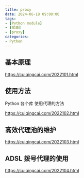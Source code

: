 ```yaml
---
title: proxy
date: 2024-06-18 09:00:00
tags:
- [Python module]
- [爬虫]
- [proxy]
categories:
- Python
---
```



## 基本原理

https://cuiqingcai.com/2022101.html


## 使用方法

Python 各个库 使用代理的方法

https://cuiqingcai.com/2022102.html


## 高效代理池的维护

https://cuiqingcai.com/2022103.html


## ADSL 拨号代理的使用

https://cuiqingcai.com/2022104.html